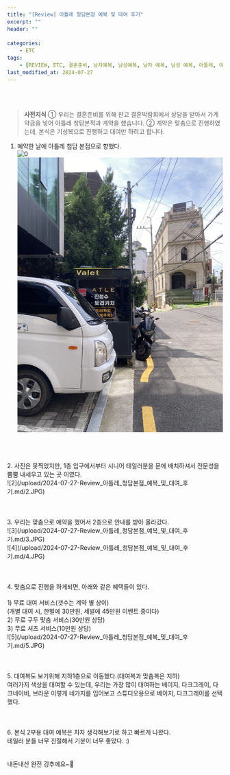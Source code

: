 ```yaml
---
title: "[Review] 아틀레 청담본점 예복 및 대여 후기"
excerpt: ""
header: ""

categories:
    - ETC
tags:
    - [REVIEW, ETC, 결혼준비, 남자예복, 남성예복, 남자 예복, 남성 예복, 아틀레, 아틀레 청담, 아틀레 예복, 아틀레 예복 청담본점, 아틀레 청담본점, ATLE 예복, ATLE 청담본점]
last_modified_at: 2024-07-27
---
```

<br><br>

> **사전지식**
> ① 우리는 결혼준비를 위해 판교 결혼박람회에서 상담을 받아서 가계약금을 넣어 아틀레 청담본적과 계약을 했습니다.
> ② 계약은 맞춤으로 진행하였는데, 본식은 기성복으로 진행하고 대여만 하려고 합니다.


1. 예약한 날에 아틀레 첨담 본점으로 향했다.<br>
![0](/upload/2024-07-27-Review_아틀레_청담본점_예복_및_대여_후기.md/0.JPG)<br>
![1](/upload/2024-07-27-Review_아틀레_청담본점_예복_및_대여_후기.md/1.JPG)<br>
<br>
<br>
<br>
2. 사진은 못찍었지만, 1층 입구에서부터 시니어 테일러분을 문에 배치하셔서 전문성을 뿜뿜 내세우고 있는 곳 이였다.<br>
![2](/upload/2024-07-27-Review_아틀레_청담본점_예복_및_대여_후기.md/2.JPG)<br>
<br>
<br>
<br>
3. 우리는 맞춤으로 예약을 했어서 2층으로 안내를 받아 올라갔다.<br>
![3](/upload/2024-07-27-Review_아틀레_청담본점_예복_및_대여_후기.md/3.JPG)<br>
![4](/upload/2024-07-27-Review_아틀레_청담본점_예복_및_대여_후기.md/4.JPG)<br>
<br>
<br>
<br>
4. 맞춤으로 진행을 하게되면, 아래와 같은 혜택들이 있다.<br>
<br>
1) 무료 대여 서비스(갯수는 계약 별 상이)<br>
(개별 대여 시, 한벌에 30만원, 세벌에 45만원 이벤트 중이다)<br>
2) 무료 구두 맞춤 서비스(30만원 상당)<br>
3) 무료 셔츠 서비스(10만원 상당)<br>
![5](/upload/2024-07-27-Review_아틀레_청담본점_예복_및_대여_후기.md/5.JPG)<br>
<br>
<br>
<br>
5. 대여복도 보기위해 지하1층으로 이동했다.(대여복과 맞춤복은 지하)<br>
여러가지 색상을 대여할 수 있는데, 우리는 가장 많이 대여하는 베이지, 다크그레이, 다크네이비, 브라운 이렇게 네가지를 입어보고 스튜디오용으로 베이지, 다크그레이를 선택했다.<br>
<br>
<br>
<br>
6. 본식 2부용 대여 예복은 차차 생각해보기로 하고 빠르게 나왔다.<br>
테일러 분들 너무 친절해서 기분이 너무 좋았다. :)<br>
<br>
<br>
내돈내산 완전 강추에요~🤗<br>
